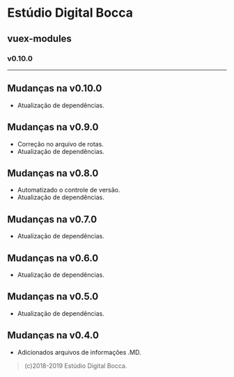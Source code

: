 # Estúdio Digital Bocca

## vuex-modules

### v0.10.0

---

## Mudanças na v0.10.0

- Atualização de dependências.

## Mudanças na v0.9.0

- Correção no arquivo de rotas.
- Atualização de dependências.

## Mudanças na v0.8.0

- Automatizado o controle de versão.
- Atualização de dependências.

## Mudanças na v0.7.0

- Atualização de dependências.

## Mudanças na v0.6.0

- Atualização de dependências.

## Mudanças na v0.5.0

- Atualização de dependências.

## Mudanças na v0.4.0

- Adicionados arquivos de informações .MD.

> (c)2018-2019 Estúdio Digital Bocca.